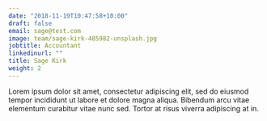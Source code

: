 ```yaml
---
date: "2018-11-19T10:47:58+10:00"
draft: false
email: sage@test.com
image: team/sage-kirk-485982-unsplash.jpg
jobtitle: Accountant
linkedinurl: ""
title: Sage Kirk
weight: 2
---
```


Lorem ipsum dolor sit amet, consectetur adipiscing elit, sed do eiusmod tempor incididunt ut labore et dolore magna aliqua. Bibendum arcu vitae elementum curabitur vitae nunc sed. Tortor at risus viverra adipiscing at in.
